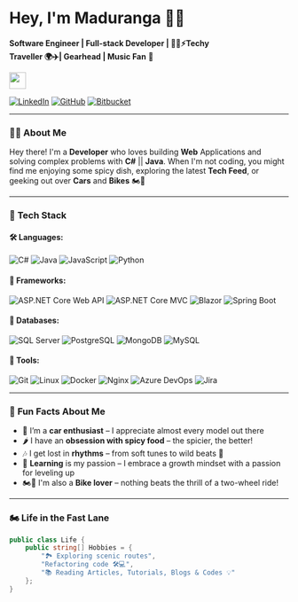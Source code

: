 #   Hey, I'm Maduranga 🙋‍♂️

**Software Engineer | Full-stack Developer | 👨‍💻⚡Techy**  
**Traveller 🌍✈️| Gearhead | Music Fan** 🎼  

<img src="https://em-content.zobj.net/thumbs/120/twitter/348/flag-sri-lanka_1f1f1-1f1f0.png" width="30px"> 

[![LinkedIn](https://img.shields.io/badge/LinkedIn-Connect%20Professionally-blue?style=flat&logo=linkedin)](https://linkedin.com/in/maduranga-wimalarathne)  [![GitHub](https://img.shields.io/badge/GitHub-Follow%20My%20Code-black?style=flat&logo=github)](https://github.com/MadurangaNamal)  [![Bitbucket](https://img.shields.io/badge/Bitbucket-Explore%20My%20Projects-blue?style=flat&logo=bitbucket)](https://bitbucket.org/maduranga_namal/)  


---

### 👨‍💻 **About Me**
Hey there! I'm a **Developer** who loves building **Web** Applications and solving complex problems with **C#** || **Java**. When I'm not coding, you might find me enjoying some spicy dish, exploring the latest **Tech Feed**, or geeking out over **Cars** and **Bikes** 🏍️🚀

---

### 🔧 **Tech Stack**
#### 🛠️ **Languages:**
![C#](https://img.shields.io/badge/-C%23-239120?logo=c-sharp&logoColor=white) 
![Java](https://img.shields.io/badge/-Java-007396?logo=java&logoColor=white)
![JavaScript](https://img.shields.io/badge/-JavaScript-F7DF1E?logo=javascript&logoColor=black)
![Python](https://img.shields.io/badge/-Python-3776AB?logo=python&logoColor=white)

#### 🚀 **Frameworks:**
![ASP.NET Core Web API](https://img.shields.io/badge/ASP.NET%20Core%20Web%20API-512BD4?logo=dotnet&logoColor=white)
![ASP.NET Core MVC](https://img.shields.io/badge/ASP.NET%20Core%20MVC-512BD4?logo=dotnet&logoColor=white)
![Blazor](https://img.shields.io/badge/-Blazor-512BD4?logo=blazor&logoColor=white)
![Spring Boot](https://img.shields.io/badge/-Spring%20Boot-6DB33F?logo=spring&logoColor=white)

#### 💾 **Databases:**

![SQL Server](https://img.shields.io/badge/-SQL%20Server-CC2927?logo=microsoft-sql-server&logoColor=white)
![PostgreSQL](https://img.shields.io/badge/-PostgreSQL-4169E1?logo=postgresql&logoColor=white) 
![MongoDB](https://img.shields.io/badge/-MongoDB-47A248?logo=mongodb&logoColor=white)
![MySQL](https://img.shields.io/badge/-MySQL-4479A1?logo=mysql&logoColor=white)

#### 🔧 **Tools:**
![Git](https://img.shields.io/badge/-Git-F05032?logo=git&logoColor=white)
![Linux](https://img.shields.io/badge/-Linux-FCC624?logo=linux&logoColor=black)
![Docker](https://img.shields.io/badge/-Docker-2496ED?logo=docker&logoColor=white)
![Nginx](https://img.shields.io/badge/-Nginx-009639?logo=nginx&logoColor=white)
![Azure DevOps](https://img.shields.io/badge/-Azure%20DevOps-0089D6?logo=azure-devops&logoColor=white)
![Jira](https://img.shields.io/badge/-Jira-0052CC?logo=jira&logoColor=white)

---

### 🎯 **Fun Facts About Me**
- 🚗 I’m a **car enthusiast** – I appreciate almost every model out there  
- 🌶️ I have an **obsession with spicy food** – the spicier, the better!  
- 🎶 I get lost in **rhythms** – from soft tunes to wild beats 🎵
- 📖 **Learning** is my passion – I embrace a growth mindset with a passion for leveling up  
- 🏍️💨 I'm also a **Bike lover** – nothing beats the thrill of a two-wheel ride!  
---

### 🏍 **Life in the Fast Lane**
```csharp
public class Life {
    public string[] Hobbies = {
        "🏞️ Exploring scenic routes",
        "Refactoring code 🛠️💻",
        "📚 Reading Articles, Tutorials, Blogs & Codes 💡"
    };
}
